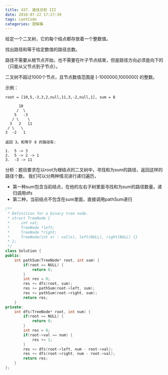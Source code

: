 ```yaml
---
title: 437. 路径总和 III
date: 2018-07-22 17:27:39
tags: LeetCode
categories: 题解集
---
```


给定一个二叉树，它的每个结点都存放着一个整数值。

找出路径和等于给定数值的路径总数。

路径不需要从根节点开始，也不需要在叶子节点结束，但是路径方向必须是向下的（只能从父节点到子节点）。

二叉树不超过1000个节点，且节点数值范围是 [-1000000,1000000] 的整数。

示例：
```
root = [10,5,-3,3,2,null,11,3,-2,null,1], sum = 8

      10
     /  \
    5   -3
   / \    \
  3   2   11
 / \   \
3  -2   1

返回 3。和等于 8 的路径有:

1.  5 -> 3
2.  5 -> 2 -> 1
3.  -3 -> 11
```
分析：题目要求在以root为根结点的二叉树中，寻找和为sum的路径，返回这样的路径个数。
我们可以分两种情况进行递归遍历，

- 第一种sum包含当前结点，在他的左右子树里面寻找和为sum的路径数量。递归调用dfs
- 第二种，当前结点不包含在sum里面，直接调用pathSum递归

```cpp
/**
 * Definition for a binary tree node.
 * struct TreeNode {
 *     int val;
 *     TreeNode *left;
 *     TreeNode *right;
 *     TreeNode(int x) : val(x), left(NULL), right(NULL) {}
 * };
 */
class Solution {
public:
    int pathSum(TreeNode* root, int sum) {
        if(root == NULL) {
            return 0;
        }
        int res = 0;
        res += dfs(root, sum);
        res += pathSum(root->left, sum);
        res += pathSum(root->right, sum);
        return res;
    }
private:
    int dfs(TreeNode* root, int num) {
        if(root == NULL) {
            return 0;
        }
        int res = 0;
        if(root->val == num) {
            res += 1;
        }
        res += dfs(root->left, num - root->val);
        res += dfs(root->right, num - root->val);
        return res;
    }
};
```